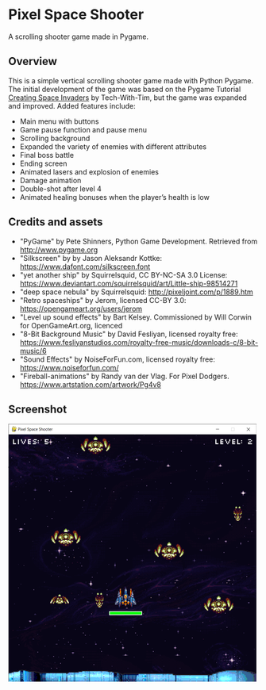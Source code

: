 # Pixel Space Shooter
A scrolling shooter game made in Pygame.

## Overview
This is a simple vertical scrolling shooter game made with Python Pygame. The initial development of the game was based on the Pygame Tutorial [Creating Space Invaders](https://www.youtube.com/watch?v=Q-__8Xw9KTM) by Tech-With-Tim, but the game was expanded and improved. Added features include:
- Main menu with buttons
- Game pause function and pause menu
- Scrolling background
- Expanded the variety of enemies with different attributes
- Final boss battle
- Ending screen
- Animated lasers and explosion of enemies
- Damage animation
- Double-shot after level 4
- Animated healing bonuses when the player’s health is low

## Credits and assets
- "PyGame" by Pete Shinners, Python Game Development. Retrieved from http://www.pygame.org
- "Silkscreen" by by Jason Aleksandr Kottke: https://www.dafont.com/silkscreen.font
- "yet another ship" by Squirrelsquid, CC BY-NC-SA 3.0 License: https://www.deviantart.com/squirrelsquid/art/Little-ship-98514271
- "deep space nebula" by Squirrelsquid: http://pixeljoint.com/p/1889.htm
- "Retro spaceships" by Jerom, licensed CC-BY 3.0: https://opengameart.org/users/jerom
- "Level up sound effects" by Bart Kelsey. Commissioned by Will Corwin for OpenGameArt.org, licenced
- "8-Bit Background Music" by David Fesliyan, licensed royalty free: https://www.fesliyanstudios.com/royalty-free-music/downloads-c/8-bit-music/6
- "Sound Effects" by NoiseForFun.com, licensed royalty free: https://www.noiseforfun.com/
- "Fireball-animations" by Randy van der Vlag. For Pixel Dodgers. https://www.artstation.com/artwork/Pg4v8

## Screenshot
![image](screenshot.png?raw=true)

